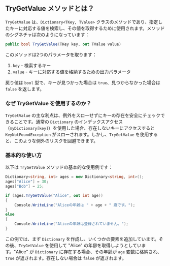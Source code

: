 ## TryGetValue メソッドとは？
`TryGetValue` は、`Dictionary<TKey, TValue>` クラスのメソッドであり、指定したキーに対応する値を検索し、その値を取得するために使用されます。メソッドのシグネチャは次のようになっています：

```csharp
public bool TryGetValue(TKey key, out TValue value)
```

このメソッドは2つのパラメータを取ります：
1. `key` - 検索するキー
2. `value` - キーに対応する値を格納するための出力パラメータ

戻り値は `bool` 型で、キーが見つかった場合は `true`、見つからなかった場合は `false` を返します。

### なぜ TryGetValue を使用するのか？
`TryGetValue` の主な利点は、例外をスローせずにキーの存在を安全にチェックできることです。通常の `Dictionary` のインデックスアクセス（`myDictionary[key]`）を使用した場合、存在しないキーにアクセスすると `KeyNotFoundException` がスローされます。しかし、`TryGetValue` を使用すると、このような例外のリスクを回避できます。

### 基本的な使い方
以下は `TryGetValue` メソッドの基本的な使用例です：

```csharp
Dictionary<string, int> ages = new Dictionary<string, int>();
ages["Alice"] = 30;
ages["Bob"] = 25;

if (ages.TryGetValue("Alice", out int age))
{
    Console.WriteLine("Aliceの年齢は " + age + " 歳です。");
}
else
{
    Console.WriteLine("Aliceの年齢は登録されていません。");
}
```

この例では、まず `Dictionary` を作成し、いくつかの要素を追加しています。その後、`TryGetValue` を使用して "Alice" の年齢を取得しようとしています。"Alice" が `Dictionary` に存在する場合、その年齢が `age` 変数に格納され、`true` が返されます。存在しない場合は `false` が返されます。